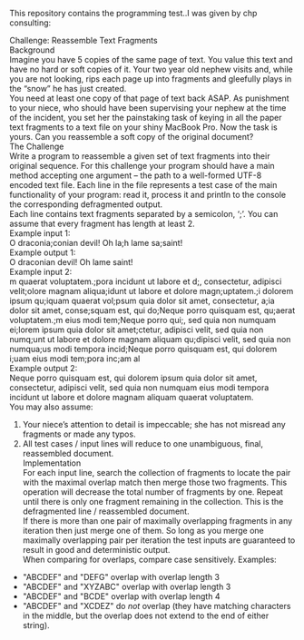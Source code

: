 This repository contains the programming test..I was given by chp consulting:

Challenge: Reassemble Text Fragments<br/>
Background<br/>
Imagine you have 5 copies of the same page of text. You value this text and have no hard or soft copies of it. Your two year old nephew visits and, while you are not looking, rips each page up into fragments and gleefully plays in the “snow” he has just created.<br/>
You need at least one copy of that page of text back ASAP. As punishment to your niece, who should have been supervising your nephew at the time of the incident, you set her the painstaking task of keying in all the paper text fragments to a text file on your shiny MacBook Pro. Now the task is yours. Can you reassemble a soft copy of the original document?<br/>
The Challenge<br/>
Write a program to reassemble a given set of text fragments into their original sequence. For this challenge your program should have a main method accepting one argument – the path to a well-formed UTF-8 encoded text file. Each line in the file represents a test case of the main functionality of your program: read it, process it and println to the console the corresponding defragmented output.<br/>
Each line contains text fragments separated by a semicolon, ‘;’. You can assume that every fragment has length at least 2.<br/>
Example input 1:<br/>
O draconia;conian devil! Oh la;h lame sa;saint!<br/>
Example output 1:<br/>
O draconian devil! Oh lame saint!<br/>
Example input 2:<br/>
m quaerat voluptatem.;pora incidunt ut labore et d;, consectetur, adipisci velit;olore magnam aliqua;idunt ut labore et dolore magn;uptatem.;i dolorem ipsum qu;iquam quaerat vol;psum quia dolor sit amet, consectetur, a;ia dolor sit amet, conse;squam est, qui do;Neque porro quisquam est, qu;aerat voluptatem.;m eius modi tem;Neque porro qui;, sed quia non numquam ei;lorem ipsum quia dolor sit amet;ctetur, adipisci velit, sed quia non numq;unt ut labore et dolore magnam aliquam qu;dipisci velit, sed quia non numqua;us modi tempora incid;Neque porro quisquam est, qui dolorem i;uam eius modi tem;pora inc;am al<br/>
Example output 2:<br/>
Neque porro quisquam est, qui dolorem ipsum quia dolor sit amet, consectetur, adipisci velit, sed quia non numquam eius modi tempora incidunt ut labore et dolore magnam aliquam quaerat voluptatem.<br/>
You may also assume:<br/>
1. Your niece’s attention to detail is impeccable; she has not misread any fragments or made any typos.<br/>
2. All test cases / input lines will reduce to one unambiguous, final, reassembled document.<br/>
Implementation<br/>
For each input line, search the collection of fragments to locate the pair with the maximal overlap match then merge those two fragments. This operation will decrease the total number of fragments by one. Repeat until there is only one fragment remaining in the collection. This is the defragmented line / reassembled document.<br/>
If there is more than one pair of maximally overlapping fragments in any iteration then just merge one of them. So long as you merge one maximally overlapping pair per iteration the test inputs are guaranteed to result in good and deterministic output.<br/>
When comparing for overlaps, compare case sensitively. Examples:<br/>
- "ABCDEF" and "DEFG" overlap with overlap length 3<br/>
- "ABCDEF" and "XYZABC" overlap with overlap length 3<br/>
- "ABCDEF" and "BCDE" overlap with overlap length 4<br/>
- "ABCDEF" and "XCDEZ" do *not* overlap (they have matching characters in the middle, but the overlap does not extend to the end of either string).<br/>

